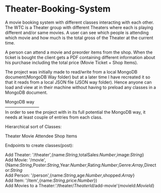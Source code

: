 # Theater-Booking-System

A movie booking system with different classes interacting with each other. 
The WTC is a Theater group with different Theaters where each is playing different and/or same movies. A user can see which people is attending which movie and how much is the total gross of the Theater at the current time. 

A person can attend a movie and preorder items from the shop. When the ticket is bought the client gets a PDF containing different information about his purchase including the total price (Movie Ticket + Shop Items). 

The project was initially made to read/write from a local MongoDB document(MongoDB Way folder) but at a later time I have recreated it so that it reads from a local JSON file (JSON way folder). Hence anyone can load and view at in their machine without having to preload any classes in a MongoDB document.


MongoDB way  <br />
————————<br />
In order to see the project with in its full potential the MongoDB way, it needs at least couple of entries from each class. 

Hierarchical sort of Classes:

Theater
Movie
Attendee
Shop Items

Endpoints to create classes(post):

Add Theater:  '/theater',{name:*String*,totalSales:*Number*,image:*String*}<br />
Add Movie:  '/movie',{Name:*String*,Poster:*String*,Year:*Number*,Rating:*Number*,Genre:*Array*,Director:*String*<br />
Add Person:  '/person',{name:*String*,age:*Number*,shopped:*Array*}<br />
Add Item:  '/item',{name:*String*,price:*Number*})<br />
Add Movies to a Theater:'/theater/*TheaterId*/add-movie'{movieId:*MovieId*}
